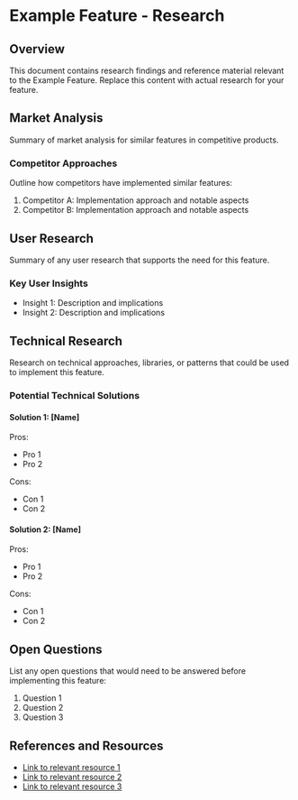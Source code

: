 # Example Feature - Research

## Overview

This document contains research findings and reference material relevant to the
Example Feature. Replace this content with actual research for your feature.

## Market Analysis

Summary of market analysis for similar features in competitive products.

### Competitor Approaches

Outline how competitors have implemented similar features:

1. Competitor A: Implementation approach and notable aspects
2. Competitor B: Implementation approach and notable aspects

## User Research

Summary of any user research that supports the need for this feature.

### Key User Insights

- Insight 1: Description and implications
- Insight 2: Description and implications

## Technical Research

Research on technical approaches, libraries, or patterns that could be used to
implement this feature.

### Potential Technical Solutions

#### Solution 1: [Name]

Pros:

- Pro 1
- Pro 2

Cons:

- Con 1
- Con 2

#### Solution 2: [Name]

Pros:

- Pro 1
- Pro 2

Cons:

- Con 1
- Con 2

## Open Questions

List any open questions that would need to be answered before implementing this
feature:

1. Question 1
2. Question 2
3. Question 3

## References and Resources

- [Link to relevant resource 1](https://example.com)
- [Link to relevant resource 2](https://example.com)
- [Link to relevant resource 3](https://example.com)
